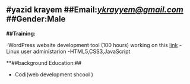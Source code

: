 #**yazid krayem**
##Email:*ykrayyem@gmail.com*
##Gender:Male
-----------------------------

**##Training:**

-WordPress website development tool (100 hours) working on this [link](http://multiaidprograms.org/)
-Linux user administarion
-HTML5,CSS3,JavaScript


**##background Education:##
- Codi(web development shcool )